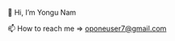 👋 Hi, I’m Yongu Nam

📫 How to reach me => oponeuser7@gmail.com

<!---
oponeuser7/oponeuser7 is a ✨ special ✨ repository because its `README.md` (this file) appears on your GitHub profile.
You can click the Preview link to take a look at your changes.
--->
